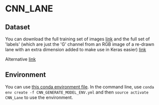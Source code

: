 # CNN_LANE

## Dataset
You can download the full training set of images [link](https://www.dropbox.com/s/rrh8lrdclzlnxzv/full_CNN_train.p?dl=0) and the full set of 'labels' (which are just the 'G' channel from an RGB image of a re-drawn lane with an extra dimension added to make use in Keras easier) [link](https://www.dropbox.com/s/ak850zqqfy6ily0/full_CNN_labels.p?dl=0)

Alternative [link](https://www.kaggle.com/datasets/hikmatullahmohammadi/tusimple-preprocessed/code)

## Environment
You can use [this conda environment file](CNN_GENERATE_MODEL_ENV.yml). In the command line, use `conda env create -f CNN_GENERATE_MODEL_ENV.yml` and then `source activate CNN_Lane` to use the environment.

